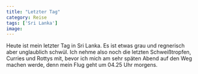 ```yaml
---
title: "Letzter Tag"
category: Reise
tags: ['Sri Lanka']
image: 
---
```


Heute ist mein letzter Tag in Sri Lanka. Es ist etwas grau und regnerisch aber unglaublich schwül. Ich nehme also noch die letzten Schweißtropfen, Curries und Rottys mit, bevor ich mich am sehr späten Abend auf den Weg machen werde, denn mein Flug geht um 04.25 Uhr morgens.